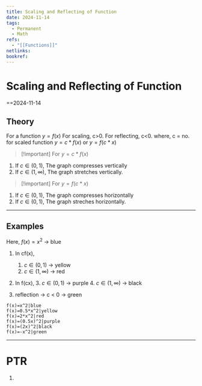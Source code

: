 ```yaml
---
title: Scaling and Reflecting of Function
date: 2024-11-14
tags:
  - Permanent
  - Math
refs:
  - "[[Functions]]"
netlinks: 
bookref:
---
```

# Scaling and Reflecting of Function
==2024-11-14

## Theory
For a function $y=f(x)$ For scaling, c>0. For reflecting, c<0.
where,
c = no. for scaled function $y=c*f(x)$ or $y=f(c*x)$

> [!important] For $y=c*f(x)$

1. If $c \in (0,1)$,
The graph compresses vertically
2. If $c \in (1, \infty)$,
The graph stretches vertically.

> [!important] For $y=f(c*x)$

1. If $c \in (0,1)$,
The graph compresses horizontally
2. If $c \in (0,1)$,
The graph streches horizontally.

---
## Examples
Here, $f(x)=x^2$ -> blue
1. In cf(x),
	1. $c \in (0,1)$ -> yellow
	2. $c \in (1, \infty)$ -> red
	
2. In f(cx),
	3. $c \in (0,1)$ -> purple
	4. $c \in (1, \infty)$ -> black
	
5. reflection -> c < 0 -> green

```desmos-graph
f(x)=x^2|blue
f(x)=0.5*x^2|yellow
f(x)=2*x^2|red
f(x)=(0.5x)^2|purple
f(x)=(2x)^2|black
f(x)=-x^2|green
```

---
# PTR

1. 